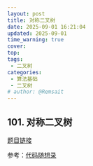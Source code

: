 ```yaml
---
layout: post
title: 对称二叉树
date: 2025-09-01 16:21:04
updated: 2025-09-01
time_warning: true 
cover: 
top: 
tags: 
 - 二叉树
categories:
 - 算法基础
 - 二叉树
# author: @Remsait
---
```

## 101. 对称二叉树
[题目链接](https://leetcode.cn/problems/symmetric-tree/)  




















参考：[代码随想录](https://www.programmercarl.com/0101.%E5%AF%B9%E7%A7%B0%E4%BA%8C%E5%8F%89%E6%A0%91.html#%E7%AE%97%E6%B3%95%E5%85%AC%E5%BC%80%E8%AF%BE)